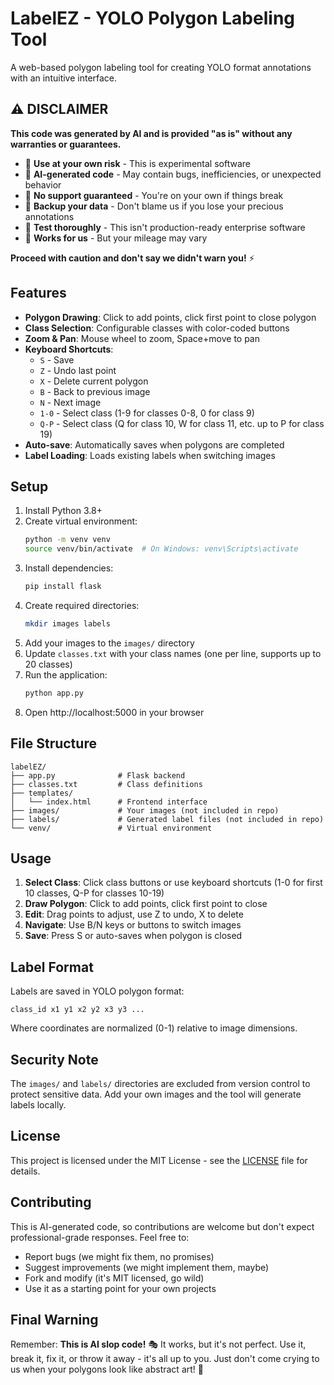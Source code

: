 # LabelEZ - YOLO Polygon Labeling Tool

A web-based polygon labeling tool for creating YOLO format annotations with an intuitive interface.

## ⚠️ DISCLAIMER

**This code was generated by AI and is provided "as is" without any warranties or guarantees.**

- 🚨 **Use at your own risk** - This is experimental software
- 🤖 **AI-generated code** - May contain bugs, inefficiencies, or unexpected behavior
- 🔧 **No support guaranteed** - You're on your own if things break
- 💾 **Backup your data** - Don't blame us if you lose your precious annotations
- 🧪 **Test thoroughly** - This isn't production-ready enterprise software
- 🎯 **Works for us** - But your mileage may vary

**Proceed with caution and don't say we didn't warn you!** ⚡

## Features

- **Polygon Drawing**: Click to add points, click first point to close polygon
- **Class Selection**: Configurable classes with color-coded buttons
- **Zoom & Pan**: Mouse wheel to zoom, Space+move to pan
- **Keyboard Shortcuts**: 
  - `S` - Save
  - `Z` - Undo last point
  - `X` - Delete current polygon
  - `B` - Back to previous image
  - `N` - Next image
  - `1-0` - Select class (1-9 for classes 0-8, 0 for class 9)
  - `Q-P` - Select class (Q for class 10, W for class 11, etc. up to P for class 19)
- **Auto-save**: Automatically saves when polygons are completed
- **Label Loading**: Loads existing labels when switching images

## Setup

1. Install Python 3.8+
2. Create virtual environment:
   ```bash
   python -m venv venv
   source venv/bin/activate  # On Windows: venv\Scripts\activate
   ```
3. Install dependencies:
   ```bash
   pip install flask
   ```
4. Create required directories:
   ```bash
   mkdir images labels
   ```
5. Add your images to the `images/` directory
6. Update `classes.txt` with your class names (one per line, supports up to 20 classes)
7. Run the application:
   ```bash
   python app.py
   ```
8. Open http://localhost:5000 in your browser

## File Structure

```
labelEZ/
├── app.py              # Flask backend
├── classes.txt         # Class definitions
├── templates/
│   └── index.html      # Frontend interface
├── images/             # Your images (not included in repo)
├── labels/             # Generated label files (not included in repo)
└── venv/               # Virtual environment
```

## Usage

1. **Select Class**: Click class buttons or use keyboard shortcuts (1-0 for first 10 classes, Q-P for classes 10-19)
2. **Draw Polygon**: Click to add points, click first point to close
3. **Edit**: Drag points to adjust, use Z to undo, X to delete
4. **Navigate**: Use B/N keys or buttons to switch images
5. **Save**: Press S or auto-saves when polygon is closed

## Label Format

Labels are saved in YOLO polygon format:
```
class_id x1 y1 x2 y2 x3 y3 ...
```

Where coordinates are normalized (0-1) relative to image dimensions.

## Security Note

The `images/` and `labels/` directories are excluded from version control to protect sensitive data. Add your own images and the tool will generate labels locally.

## License

This project is licensed under the MIT License - see the [LICENSE](LICENSE) file for details.

## Contributing

This is AI-generated code, so contributions are welcome but don't expect professional-grade responses. Feel free to:
- Report bugs (we might fix them, no promises)
- Suggest improvements (we might implement them, maybe)
- Fork and modify (it's MIT licensed, go wild)
- Use it as a starting point for your own projects

## Final Warning

Remember: **This is AI slop code!** 🎭 It works, but it's not perfect. Use it, break it, fix it, or throw it away - it's all up to you. Just don't come crying to us when your polygons look like abstract art! 🎨
